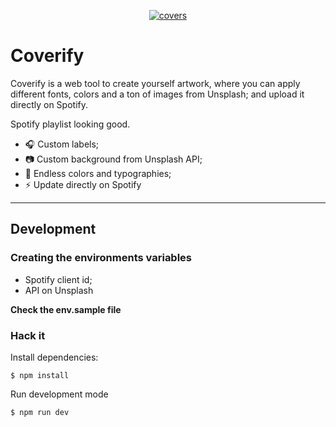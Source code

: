 <p align="center">
<a href="http://getcoverify.com/" target="_blank">
<img src="https://user-images.githubusercontent.com/4838076/108604171-0293bf00-73a4-11eb-933c-9efcb8380002.jpg" alt="covers" />
</a>
</p>

# Coverify

Coverify is a web tool to create yourself artwork, where you can apply different fonts, colors and a ton of images from Unsplash; and upload it directly on Spotify. 

Spotify playlist looking good.

- 🎧 Custom labels;
- 📷 Custom background from Unsplash API;
- 🎨 Endless colors and typographies;
- ⚡️ Update directly on Spotify

---

## Development

### Creating the environments variables

- Spotify client id;
- API on Unsplash

**Check the env.sample file**

### Hack it

Install dependencies:

`$ npm install`

Run development mode

`$ npm run dev`
